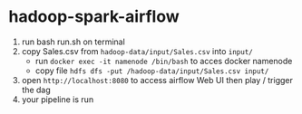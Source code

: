 # hadoop-spark-airflow

1. run bash run.sh on terminal 
2. copy Sales.csv from `hadoop-data/input/Sales.csv` into `input/`
    - run `docker exec -it namenode /bin/bash` to acces docker namenode
    - copy file `hdfs dfs -put /hadoop-data/input/Sales.csv input/`
3. open `http://localhost:8080` to access airflow Web UI then play / trigger the dag
4. your pipeline is run
